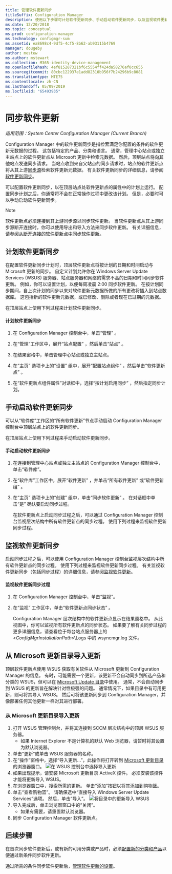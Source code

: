 ```yaml
---
title: 管理软件更新同步
titleSuffix: Configuration Manager
description: 使用以下步骤可计划软件更新同步、手动启动软件更新同步，以及监视软件更新同步。
ms.date: 12/20/2018
ms.topic: conceptual
ms.prod: configuration-manager
ms.technology: configmgr-sum
ms.assetid: ea8698c4-9df5-4cf5-8b62-ab93115b4769
manager: dougeby
author: mestew
ms.author: mstewart
ms.collection: M365-identity-device-management
ms.openlocfilehash: 4ef815287321bf6c5554ff424da58276af0cc655
ms.sourcegitcommit: 80cbc122937e1add82310b956f7b24296b9c8081
ms.translationtype: MTE75
ms.contentlocale: zh-CN
ms.lasthandoff: 05/09/2019
ms.locfileid: "65493935"
---
```

#  <a name="BKMK_SUMSync"></a> 同步软件更新

*适用范围：System Center Configuration Manager (Current Branch)*

 Configuration Manager 中的软件更新同步是指检索满足你配置的条件的软件更新元数据的过程。 这包括特定的产品、分类和语言。 通常，管理中心站点或独立主站点上的软件更新点从 Microsoft 更新中检索元数据。 然后，顶层站点将向其他站点发送同步请求。 当站点收到来自父站点的同步请求时，站点的软件更新点将从其上游[同步源](../plan-design/plan-for-software-updates.md#BKMK_SyncSource)检索软件更新元数据。 有关软件更新同步的详细信息，请参阅[软件更新同步](../understand/software-updates-introduction.md#BKMK_Synchronization)。

可以配置软件更新同步，以在顶层站点处软件更新点的属性中的计划上运行。 配置同步计划之后，你通常将不会在正常操作过程中更改该计划。 但是，必要时可以手动启动软件更新同步。

  > [!NOTE]  
  >  软件更新点必须连接到其上游同步源以同步软件更新。 当软件更新点从其上游同步源断开连接时，你可以使用导出和导入方法来同步软件更新。 有关详细信息，请参阅[从断开连接的软件更新点中同步软件更新](synchronize-software-updates-disconnected.md)。  

## <a name="schedule-software-updates-synchronization"></a>计划软件更新同步
在配置软件更新同步计划时，顶层软件更新点将按计划的日期和时间启动与 Microsoft 更新的同步。 自定义计划允许你在 Windows Server Update Services (WSUS) 服务器、站点服务器和网络的需求不高的日期和时间同步软件更新。 例如，你可以设置计划，以便每周凌晨 2:00 同步软件更新。 在按计划同步期间，自上次计划的同步以来对软件更新元数据所做的所有更改将插入到站点数据库。 这包括新的软件更新元数据，或已修改、删除或者现在已过期的元数据。

在顶层站点上使用下列过程来计划软件更新同步。  

#### <a name="to-schedule-software-updates-synchronization"></a>计划软件更新同步  

  1.  在 Configuration Manager 控制台中，单击“管理” 。  

  2.  在“管理”工作区中，展开“站点配置” ，然后单击“站点” 。  

  3.  在结果窗格中，单击管理中心站点或独立主站点。  

  4.  在“主页”  选项卡上的“设置”  组中，展开“配置站点组件” ，然后单击“软件更新点” 。  

  5.  在“软件更新点组件属性”对话框中，选择“按计划启用同步” ，然后指定同步计划。  

## <a name="manually-start-software-updates-synchronization"></a>手动启动软件更新同步
可以从“软件库”工作区的“所有软件更新”节点手动启动 Configuration Manager 控制台中顶层站点上的软件更新同步。  

在顶层站点上使用下列过程来手动启动软件更新同步。  

#### <a name="to-manually-start-software-updates-synchronization"></a>手动启动软件更新同步  

1. 在连接到管理中心站点或独立主站点的 Configuration Manager 控制台中，单击“软件库”。  

2. 在“软件库”工作区中，展开“软件更新”  ，并单击“所有软件更新”  或“软件更新组” 。  

3. 在“主页”  选项卡上的“创建”  组中，单击“同步软件更新” 。 在对话框中单击“是”  确认要启动同步过程。  

   在软件更新点上启动同步过程之后，可以通过 Configuration Manager 控制台监视层次结构中所有软件更新点的同步过程。 使用下列过程来监视软件更新同步过程。  


## <a name="monitor-software-updates-synchronization"></a>监视软件更新同步
启动同步过程之后，可以使用 Configuration Manager 控制台监视层次结构中所有软件更新点的同步过程。 使用下列过程来监视软件更新同步过程。 有关监视软件更新同步（包括同步过程）的详细信息，请参阅[监视软件更新](../deploy-use/monitor-software-updates.md)。

#### <a name="to-monitor-the-software-updates-synchronization-process"></a>监视软件更新同步过程  

1. 在 Configuration Manager 控制台中，单击“监视”。  

2. 在“监视”  工作区中，单击“软件更新点同步状态” 。  

   Configuration Manager 层次结构中的软件更新点显示在结果窗格中。 从此视图中，你可以监视所有软件更新点的同步状态。 如果要了解有关同步过程的更多详细信息，请查看位于每台站点服务器上的 <*ConfigMgrInstallationPath*>\Logs 中的 wsyncmgr.log 文件。  

## <a name="import-updates-from-the-microsoft-update-catalog"></a>从 Microsoft 更新目录导入更新

顶层软件更新点使用 WSUS 获取有关软件从 Microsoft 更新到 Configuration Manager 的信息。 有时，可能需要一个更新，该更新不会自动同步到所选产品和分类的 WSUS，但可以在 [Microsoft Update 目录](https://catalog.update.microsoft.com)中使用。 通常，不会自动同步到 WSUS 的更新旨在解决针对性极强的问题。 通常情况下，如果目录中有可用更新，则可将其导入 WSUS。 然后可将该更新同步到 Configuration Manager，并像部署任何其他更新一样对其进行部署。

### <a name="to-import-an-update-from-the-microsoft-update-catalog"></a>从 Microsoft 更新目录导入更新

1. 打开 WSUS 管理控制台，并将其连接到 SCCM 层次结构中的顶层 WSUS 服务器。 
   - 如果 Internet Explorer 不是计算机的默认 Web 浏览器，请暂时将其设置为默认浏览器。
2. 单击“更新”或单击 WSUS 服务器的名称。 
3. 在“操作”窗格中，选择“导入更新...”，此操作将打开转到 [Microsoft 更新目录](https://catalog.update.microsoft.com)的浏览器窗口。
   ![在 WSUS 控制台中选择导入更新](media/wsus-console-import-updates.png)
4. 如果出现提示，请安装 Microsoft 更新目录 ActiveX 控件。 必须安装该控件才能将更新导入 WSUS。 
5. 在浏览器窗口中，搜索所需的更新。 单击“添加”按钮以将其添加到购物篮。
6. 单击“查看购物篮”。 请确保选中“直接导入 Windows Server Update Services”选项。 然后，单击“导入”。
    ![将目录中的更新导入 WSUS](./media/import-catalog-update-into-wsus.png)
7. 导入完成后，单击浏览器窗口中的“关闭”。
     - 如果有需要，请重置默认浏览器。
8. 同步 Configuration Manager 软件更新点。


## <a name="next-steps"></a>后续步骤
在首次同步软件更新后，或有新的可用分类或产品时，必须[配置新的分类和产品](configure-classifications-and-products.md)以便通过新条件同步软件更新。

通过所需的条件同步软件更新后，[管理软件更新的设置](manage-settings-for-software-updates.md)。  
